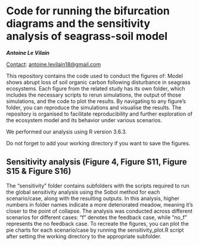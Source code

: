Code for running the bifurcation diagrams and the sensitivity analysis of seagrass-soil model
==============

***Antoine Le Vilain***

<ins>Contact</ins>: antoine.levilain18@gmail.com

This repository contains the code used to conduct the figures of: Model shows abrupt loss of soil organic carbon following disturbance in seagrass ecosystems. Each figure from the related study has its own folder, which includes the necessary scripts to rerun simulations, the output of those simulations, and the code to plot the results. By navigating to any figure’s folder, you can reproduce the simulations and visualise the results. The repository is organised to facilitate reproducibility and further exploration of the ecosystem model and its behavior under various scenarios.

We performed our analysis using R version 3.6.3.

Do not forget to add your working directory if you want to save the figures.

## Sensitivity analysis (Figure 4, Figure S11, Figure S15 & Figure S16)

The “sensitivity” folder contains subfolders with the scripts required to run the global sensitivity analysis using the Sobol method for each scenario/case, along with the resulting outputs. In this analysis, higher numbers in folder names indicate a more deteriorated meadow, meaning it’s closer to the point of collapse. The analysis was conducted across different scenarios for different cases: “f” denotes the feedback case, while “no_f” represents the no feedback case. To recreate the figures, you can plot the pie charts for each scenario/case by running the sensitivity_plot.R script after setting the working directory to the appropriate subfolder.
